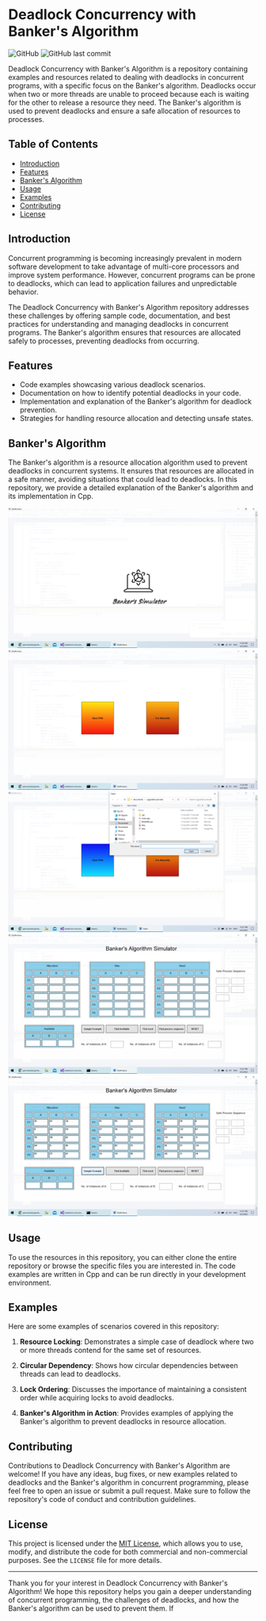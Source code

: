 # Deadlock Concurrency with Banker's Algorithm

![GitHub](https://img.shields.io/github/license/ksl-fourwalls/deadlock-concurrency)
![GitHub last commit](https://img.shields.io/github/last-commit/ksl-fourwalls/deadlock-concurrency)

Deadlock Concurrency with Banker's Algorithm is a repository containing examples and resources related to dealing with deadlocks in concurrent programs, with a specific focus on the Banker's algorithm. Deadlocks occur when two or more threads are unable to proceed because each is waiting for the other to release a resource they need. The Banker's algorithm is used to prevent deadlocks and ensure a safe allocation of resources to processes.

## Table of Contents

- [Introduction](#introduction)
- [Features](#features)
- [Banker's Algorithm](#bankers-algorithm)
- [Usage](#usage)
- [Examples](#examples)
- [Contributing](#contributing)
- [License](#license)

## Introduction

Concurrent programming is becoming increasingly prevalent in modern software development to take advantage of multi-core processors and improve system performance. However, concurrent programs can be prone to deadlocks, which can lead to application failures and unpredictable behavior.

The Deadlock Concurrency with Banker's Algorithm repository addresses these challenges by offering sample code, documentation, and best practices for understanding and managing deadlocks in concurrent programs. The Banker's algorithm ensures that resources are allocated safely to processes, preventing deadlocks from occurring.

## Features

- Code examples showcasing various deadlock scenarios.
- Documentation on how to identify potential deadlocks in your code.
- Implementation and explanation of the Banker's algorithm for deadlock prevention.
- Strategies for handling resource allocation and detecting unsafe states.

## Banker's Algorithm

The Banker's algorithm is a resource allocation algorithm used to prevent deadlocks in concurrent systems. It ensures that resources are allocated in a safe manner, avoiding situations that could lead to deadlocks. In this repository, we provide a detailed explanation of the Banker's algorithm and its implementation in Cpp.

![Front Image](screenshot93.png)
![Front Image](screenshot94.png)
![Front Image](screenshot95.png)
![Front Image](screenshot96.png)
![](screenshot97.png)

## Usage

To use the resources in this repository, you can either clone the entire repository or browse the specific files you are interested in. The code examples are written in Cpp and can be run directly in your development environment.

## Examples

Here are some examples of scenarios covered in this repository:

1. **Resource Locking**: Demonstrates a simple case of deadlock where two or more threads contend for the same set of resources.

2. **Circular Dependency**: Shows how circular dependencies between threads can lead to deadlocks.

3. **Lock Ordering**: Discusses the importance of maintaining a consistent order while acquiring locks to avoid deadlocks.

4. **Banker's Algorithm in Action**: Provides examples of applying the Banker's algorithm to prevent deadlocks in resource allocation.

## Contributing

Contributions to Deadlock Concurrency with Banker's Algorithm are welcome! If you have any ideas, bug fixes, or new examples related to deadlocks and the Banker's algorithm in concurrent programming, please feel free to open an issue or submit a pull request. Make sure to follow the repository's code of conduct and contribution guidelines.

## License

This project is licensed under the [MIT License](LICENSE), which allows you to use, modify, and distribute the code for both commercial and non-commercial purposes. See the `LICENSE` file for more details.

---

Thank you for your interest in Deadlock Concurrency with Banker's Algorithm! We hope this repository helps you gain a deeper understanding of concurrent programming, the challenges of deadlocks, and how the Banker's algorithm can be used to prevent them. If



